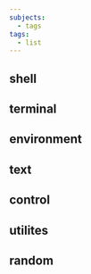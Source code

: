 ```yaml
---
subjects:
  - tags
tags:
  - list
---
```


## shell

## terminal

## environment

## text

## control

## utilites

## random
